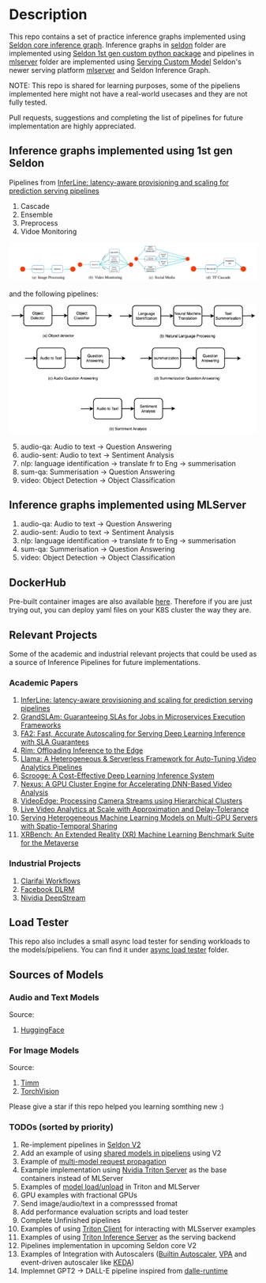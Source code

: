 # Description

This repo contains a set of practice inference graphs implemented using [Seldon core inference graph](https://docs.seldon.io/projects/seldon-core/en/latest/graph/inference-graph.html). Inference graphs in [seldon](./seldon/) folder are implemented using [Seldon 1st gen custom python package](https://docs.seldon.io/projects/seldon-core/en/latest/python/python_wrapping_docker.html) and pipelines in [mlserver](./mlserver/) folder are implemented using [Serving Custom Model](https://mlserver.readthedocs.io/en/latest/examples/custom/README.html) Seldon's newer serving platform [mlserver](https://mlserver.readthedocs.io/en/latest/examples/custom/README.html) and Seldon Inference Graph.

NOTE: This repo is shared for learning purposes, some of the pipeliens implemented here might not have a real-world usecases and they are not fully tested.

Pull requests, suggestions and completing the list of pipelines for future implementation are highly appreciated.

## Inference graphs implemented using 1st gen Seldon
Pipelines from [InferLine: latency-aware provisioning and scaling for prediction serving pipelines](https://dl.acm.org/doi/10.1145/3419111.3421285)
1. Cascade
2. Ensemble
3. Preprocess
4. Vidoe Monitoring

![inferline](inferline.png)

and the following pipelines:

![inferline](other-pipelines.png)

5. audio-qa: Audio to text -> Question Answering
6. audio-sent: Audio to text -> Sentiment Analysis
7. nlp: language identification -> translate fr to Eng -> summerisation
8. sum-qa: Summerisation -> Question Answering
9. video: Object Detection -> Object Classification

## Inference graphs implemented using MLServer

1. audio-qa: Audio to text -> Question Answering
2. audio-sent: Audio to text -> Sentiment Analysis
3. nlp: language identification -> translate fr to Eng -> summerisation
4. sum-qa: Summerisation -> Question Answering
5. video: Object Detection -> Object Classification

## DockerHub
Pre-built container images are also available [here](https://hub.docker.com/u/sdghafouri). Therefore if you are just trying out, you can deploy yaml files on your K8S cluster the way they are.

## Relevant Projects
Some of the academic and industrial relevant projects that could be used as a source of Inference Pipelines for future implementations.

### Academic Papers
1. [InferLine: latency-aware provisioning and scaling for prediction serving pipelines](https://dl.acm.org/doi/10.1145/3419111.3421285)
2. [GrandSLAm: Guaranteeing SLAs for Jobs in
Microservices Execution Frameworks](https://jeongseob.github.io/papers/kannan_eurosys19.pdf)
3. [FA2: Fast, Accurate Autoscaling for Serving Deep Learning Inference with SLA Guarantees](https://ieeexplore.ieee.org/document/9804606)
4. [Rim: Offloading Inference to the Edge](https://dl.acm.org/doi/pdf/10.1145/3450268.3453521)
5. [Llama: A Heterogeneous & Serverless Framework for
Auto-Tuning Video Analytics Pipelines](https://web.stanford.edu/~faromero/llama.pdf)
6. [Scrooge: A Cost-Effective Deep Learning Inference System](https://dl.acm.org/doi/10.1145/3472883.3486993)
7. [Nexus: A GPU Cluster Engine for Accelerating DNN-Based Video Analysis](https://homes.cs.washington.edu/~arvind/papers/nexus.pdf)
8. [VideoEdge: Processing Camera Streams using Hierarchical Clusters](https://ieeexplore.ieee.org/document/8567661)
9. [Live Video Analytics at Scale with Approximation and Delay-Tolerance](https://www.usenix.org/conference/nsdi17/technical-sessions/presentation/zhang)
10. [Serving Heterogeneous Machine Learning Models on Multi-GPU Servers with Spatio-Temporal Sharing](https://www.usenix.org/conference/atc22/presentation/choi-seungbeom)
11. [XRBench: An Extended Reality (XR) Machine Learning Benchmark Suite for the Metaverse](https://arxiv.org/abs/2211.08675)

### Industrial Projects
1. [Clarifai Workflows](https://clarifai.com/clarifai/main/workflows)
2. [Facebook DLRM](https://github.com/facebookresearch/dlrm)
3. [Nividia DeepStream](https://developer.nvidia.com/deepstream-sdk)

## Load Tester
This repo also includes a small async load tester for sending workloads to the models/pipeliens. 
You can find it under [async load tester](./async_load_tester) folder.

## Sources of Models

### Audio and Text Models

Source:
1. [HuggingFace](https://huggingface.co/)

### For Image Models

Source:
1. [Timm](https://github.com/rwightman/pytorch-image-models)
2. [TorchVision](https://github.com/pytorch/vision)

Please give a star if this repo helped you learning somthing new :)

### TODOs (sorted by priority)
1. Re-implement pipelines in [Seldon V2](https://github.com/SeldonIO/seldon-core/releases/tag/v2.0.0)
2. Add an example of using [shared models in pipeliens](https://github.com/SeldonIO/seldon-core/issues/4272) using V2
3. Example of [multi-model request propagation](https://github.com/SeldonIO/seldon-core/issues/4260)
4. Example implementation using [Nvidia Triton Server](https://developer.nvidia.com/nvidia-triton-inference-server) as the base containers instead of MLServer
5. Examples of [model load/unload](https://github.com/SeldonIO/seldon-core/issues/4241) in Triton and MLServer
6. GPU examples with fractional GPUs
7. Send image/audio/text in a compresssed fromat
8. Add performance evaluation scripts and load tester
9. Complete Unfinished pipelines
10. Examples of using [Triton Client](https://github.com/triton-inference-server/client/tree/main/src/python/examples) for interacting with MLSserver examples
11. Examples of using [Triton Inference Server](https://github.com/triton-inference-server/server) as the serving backend
12. Pipelines implementation in upcoming Seldon core V2
13. Examples of Integration with Autoscalers ([Builtin Autoscaler](https://kubernetes.io/docs/tasks/run-application/horizontal-pod-autoscale/), [VPA](https://github.com/kubernetes/autoscaler/tree/master/vertical-pod-autoscaler) and event-driven autoscaler like [KEDA](https://keda.sh/))
14. Implemnet GPT2 -> DALL-E pipeline inspired from [dalle-runtime](https://github.com/axsaucedo/dalle-runtime)
